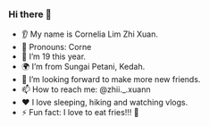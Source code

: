 ### Hi there 👋
* 👂 My name is Cornelia Lim Zhi Xuan.
* 👩 Pronouns: Corne
* 🔭 I’m 19 this year.
* 🌍 I’m from Sungai Petani, Kedah.
* 🤝 I’m looking forward to make more new friends.
* 📫 How to reach me: @zhii._.xuann
* ❤️ I love sleeping, hiking and watching vlogs.
* ⚡ Fun fact: I love to eat fries!!! 🍟
 
